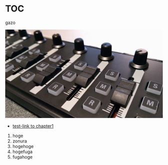 # TOC
gazo

![gazo](images/test.jpg)

- [test-link to chapter1](chapter1/section1.md)

1. hoge
  1. zonura
  1. hogehoge
1. hogefuga
  1. fugahoge

